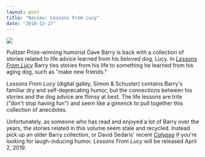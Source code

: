 ```yaml
---
layout: post
title: "Review: Lessons From Lucy"
date: "2018-12-27"
---
```


![](images/513Pzz7lsHL-130x200.jpg)

Pulitzer Prize-winning humorist Dave Barry is back with a collection of stories related to life advice learned from his beloved dog, Lucy. In _[Lessons From Lucy](https://www.amazon.com/Lessons-Lucy-Simple-Joys-Happy-ebook/dp/B07CL5PVDB/ref=sr_1_1?ie=UTF8&qid=1545920931&sr=8-1&keywords=lessons+from+lucy)_ Barry ties stories from his life to something he learned from his aging dog, such as "make new friends."

_Lessons From Lucy_ (digital galley, Simon & Schuster) contains Barry's familiar dry and self-deprecating humor, but the connections between his stories and the dog advice are flimsy at best. The life lessons are trite ("don't stop having fun") and seem like a gimmick to pull together this collection of anecdotes.

Unfortunately, as someone who has read and enjoyed a lot of Barry over the years, the stories related in this volume seem stale and recycled. Instead pick up an older Barry collection, or David Sedaris' recent [_Calypso_](https://kenbooth.net/review-calypso/) if you're looking for laugh-inducing humor. _Lessons From Lucy_ will be released April 2, 2019.
